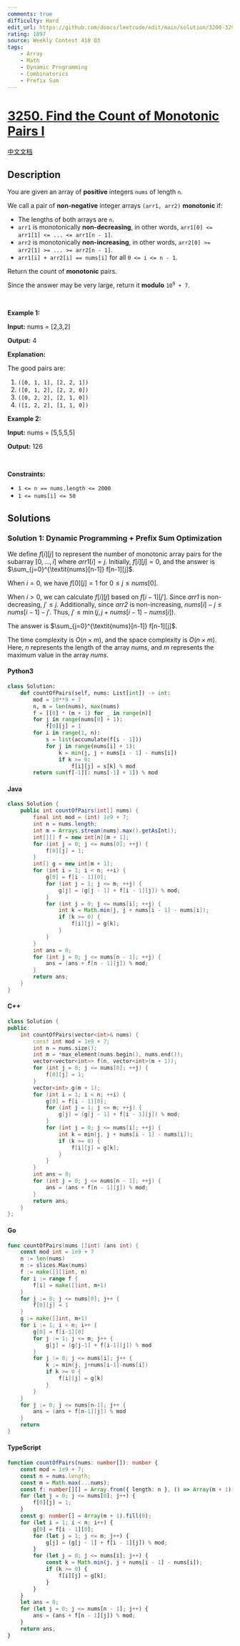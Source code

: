 ```yaml
---
comments: true
difficulty: Hard
edit_url: https://github.com/doocs/leetcode/edit/main/solution/3200-3299/3250.Find%20the%20Count%20of%20Monotonic%20Pairs%20I/README_EN.md
rating: 1897
source: Weekly Contest 410 Q3
tags:
    - Array
    - Math
    - Dynamic Programming
    - Combinatorics
    - Prefix Sum
---
```


<!-- problem:start -->

# [3250. Find the Count of Monotonic Pairs I](https://leetcode.com/problems/find-the-count-of-monotonic-pairs-i)

[中文文档](/solution/3200-3299/3250.Find%20the%20Count%20of%20Monotonic%20Pairs%20I/README.md)

## Description

<!-- description:start -->

<p>You are given an array of <strong>positive</strong> integers <code>nums</code> of length <code>n</code>.</p>

<p>We call a pair of <strong>non-negative</strong> integer arrays <code>(arr1, arr2)</code> <strong>monotonic</strong> if:</p>

<ul>
	<li>The lengths of both arrays are <code>n</code>.</li>
	<li><code>arr1</code> is monotonically <strong>non-decreasing</strong>, in other words, <code>arr1[0] &lt;= arr1[1] &lt;= ... &lt;= arr1[n - 1]</code>.</li>
	<li><code>arr2</code> is monotonically <strong>non-increasing</strong>, in other words, <code>arr2[0] &gt;= arr2[1] &gt;= ... &gt;= arr2[n - 1]</code>.</li>
	<li><code>arr1[i] + arr2[i] == nums[i]</code> for all <code>0 &lt;= i &lt;= n - 1</code>.</li>
</ul>

<p>Return the count of <strong>monotonic</strong> pairs.</p>

<p>Since the answer may be very large, return it <strong>modulo</strong> <code>10<sup>9</sup> + 7</code>.</p>

<p>&nbsp;</p>
<p><strong class="example">Example 1:</strong></p>

<div class="example-block">
<p><strong>Input:</strong> <span class="example-io">nums = [2,3,2]</span></p>

<p><strong>Output:</strong> <span class="example-io">4</span></p>

<p><strong>Explanation:</strong></p>

<p>The good pairs are:</p>

<ol>
	<li><code>([0, 1, 1], [2, 2, 1])</code></li>
	<li><code>([0, 1, 2], [2, 2, 0])</code></li>
	<li><code>([0, 2, 2], [2, 1, 0])</code></li>
	<li><code>([1, 2, 2], [1, 1, 0])</code></li>
</ol>
</div>

<p><strong class="example">Example 2:</strong></p>

<div class="example-block">
<p><strong>Input:</strong> <span class="example-io">nums = [5,5,5,5]</span></p>

<p><strong>Output:</strong> <span class="example-io">126</span></p>
</div>

<p>&nbsp;</p>
<p><strong>Constraints:</strong></p>

<ul>
	<li><code>1 &lt;= n == nums.length &lt;= 2000</code></li>
	<li><code>1 &lt;= nums[i] &lt;= 50</code></li>
</ul>

<!-- description:end -->

## Solutions

<!-- solution:start -->

### Solution 1: Dynamic Programming + Prefix Sum Optimization

We define $f[i][j]$ to represent the number of monotonic array pairs for the subarray $[0, \ldots, i]$ where $arr1[i] = j$. Initially, $f[i][j] = 0$, and the answer is $\sum_{j=0}^{\textit{nums}[n-1]} f[n-1][j]$.

When $i = 0$, we have $f[0][j] = 1$ for $0 \leq j \leq \textit{nums}[0]$.

When $i > 0$, we can calculate $f[i][j]$ based on $f[i-1][j']$. Since $\textit{arr1}$ is non-decreasing, $j' \leq j$. Additionally, since $\textit{arr2}$ is non-increasing, $\textit{nums}[i] - j \leq \textit{nums}[i - 1] - j'$. Thus, $j' \leq \min(j, j + \textit{nums}[i - 1] - \textit{nums}[i])$.

The answer is $\sum_{j=0}^{\textit{nums}[n-1]} f[n-1][j]$.

The time complexity is $O(n \times m)$, and the space complexity is $O(n \times m)$. Here, $n$ represents the length of the array $\textit{nums}$, and $m$ represents the maximum value in the array $\textit{nums}$.

<!-- tabs:start -->

#### Python3

```python
class Solution:
    def countOfPairs(self, nums: List[int]) -> int:
        mod = 10**9 + 7
        n, m = len(nums), max(nums)
        f = [[0] * (m + 1) for _ in range(n)]
        for j in range(nums[0] + 1):
            f[0][j] = 1
        for i in range(1, n):
            s = list(accumulate(f[i - 1]))
            for j in range(nums[i] + 1):
                k = min(j, j + nums[i - 1] - nums[i])
                if k >= 0:
                    f[i][j] = s[k] % mod
        return sum(f[-1][: nums[-1] + 1]) % mod
```

#### Java

```java
class Solution {
    public int countOfPairs(int[] nums) {
        final int mod = (int) 1e9 + 7;
        int n = nums.length;
        int m = Arrays.stream(nums).max().getAsInt();
        int[][] f = new int[n][m + 1];
        for (int j = 0; j <= nums[0]; ++j) {
            f[0][j] = 1;
        }
        int[] g = new int[m + 1];
        for (int i = 1; i < n; ++i) {
            g[0] = f[i - 1][0];
            for (int j = 1; j <= m; ++j) {
                g[j] = (g[j - 1] + f[i - 1][j]) % mod;
            }
            for (int j = 0; j <= nums[i]; ++j) {
                int k = Math.min(j, j + nums[i - 1] - nums[i]);
                if (k >= 0) {
                    f[i][j] = g[k];
                }
            }
        }
        int ans = 0;
        for (int j = 0; j <= nums[n - 1]; ++j) {
            ans = (ans + f[n - 1][j]) % mod;
        }
        return ans;
    }
}
```

#### C++

```cpp
class Solution {
public:
    int countOfPairs(vector<int>& nums) {
        const int mod = 1e9 + 7;
        int n = nums.size();
        int m = *max_element(nums.begin(), nums.end());
        vector<vector<int>> f(n, vector<int>(m + 1));
        for (int j = 0; j <= nums[0]; ++j) {
            f[0][j] = 1;
        }
        vector<int> g(m + 1);
        for (int i = 1; i < n; ++i) {
            g[0] = f[i - 1][0];
            for (int j = 1; j <= m; ++j) {
                g[j] = (g[j - 1] + f[i - 1][j]) % mod;
            }
            for (int j = 0; j <= nums[i]; ++j) {
                int k = min(j, j + nums[i - 1] - nums[i]);
                if (k >= 0) {
                    f[i][j] = g[k];
                }
            }
        }
        int ans = 0;
        for (int j = 0; j <= nums[n - 1]; ++j) {
            ans = (ans + f[n - 1][j]) % mod;
        }
        return ans;
    }
};
```

#### Go

```go
func countOfPairs(nums []int) (ans int) {
	const mod int = 1e9 + 7
	n := len(nums)
	m := slices.Max(nums)
	f := make([][]int, n)
	for i := range f {
		f[i] = make([]int, m+1)
	}
	for j := 0; j <= nums[0]; j++ {
		f[0][j] = 1
	}
	g := make([]int, m+1)
	for i := 1; i < n; i++ {
		g[0] = f[i-1][0]
		for j := 1; j <= m; j++ {
			g[j] = (g[j-1] + f[i-1][j]) % mod
		}
		for j := 0; j <= nums[i]; j++ {
			k := min(j, j+nums[i-1]-nums[i])
			if k >= 0 {
				f[i][j] = g[k]
			}
		}
	}
	for j := 0; j <= nums[n-1]; j++ {
		ans = (ans + f[n-1][j]) % mod
	}
	return
}
```

#### TypeScript

```ts
function countOfPairs(nums: number[]): number {
    const mod = 1e9 + 7;
    const n = nums.length;
    const m = Math.max(...nums);
    const f: number[][] = Array.from({ length: n }, () => Array(m + 1).fill(0));
    for (let j = 0; j <= nums[0]; j++) {
        f[0][j] = 1;
    }
    const g: number[] = Array(m + 1).fill(0);
    for (let i = 1; i < n; i++) {
        g[0] = f[i - 1][0];
        for (let j = 1; j <= m; j++) {
            g[j] = (g[j - 1] + f[i - 1][j]) % mod;
        }
        for (let j = 0; j <= nums[i]; j++) {
            const k = Math.min(j, j + nums[i - 1] - nums[i]);
            if (k >= 0) {
                f[i][j] = g[k];
            }
        }
    }
    let ans = 0;
    for (let j = 0; j <= nums[n - 1]; j++) {
        ans = (ans + f[n - 1][j]) % mod;
    }
    return ans;
}
```

<!-- tabs:end -->

<!-- solution:end -->

<!-- problem:end -->
